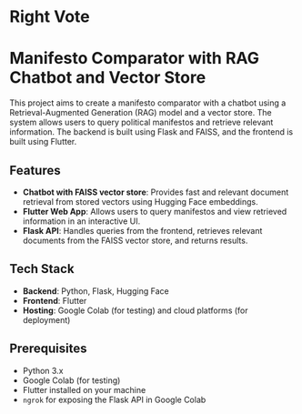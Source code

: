 # Right Vote

# Manifesto Comparator with RAG Chatbot and Vector Store

This project aims to create a manifesto comparator with a chatbot using a Retrieval-Augmented Generation (RAG) model and a vector store. The system allows users to query political manifestos and retrieve relevant information. The backend is built using Flask and FAISS, and the frontend is built using Flutter.

## Features

- **Chatbot with FAISS vector store**: Provides fast and relevant document retrieval from stored vectors using Hugging Face embeddings.
- **Flutter Web App**: Allows users to query manifestos and view retrieved information in an interactive UI.
- **Flask API**: Handles queries from the frontend, retrieves relevant documents from the FAISS vector store, and returns results.

## Tech Stack

- **Backend**: Python, Flask, Hugging Face
- **Frontend**: Flutter
- **Hosting**: Google Colab (for testing) and cloud platforms (for deployment)

## Prerequisites

- Python 3.x
- Google Colab (for testing)
- Flutter installed on your machine
- `ngrok` for exposing the Flask API in Google Colab
